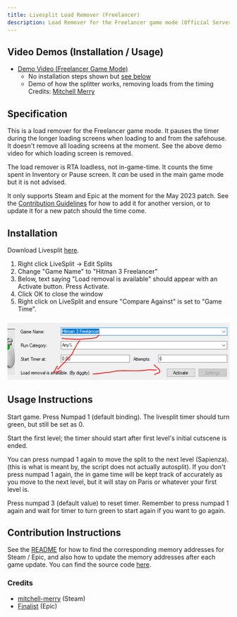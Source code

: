 ```yaml
---
title: Livesplit Load Remover (Freelancer)
description: Load Remover for the Freelancer game mode (Official Servers Only).
---
```


## Video Demos (Installation / Usage)

- [Demo Video (Freelancer Game Mode)](https://youtu.be/S1nyeAB1da4)
  - No installation steps shown but [see below](livesplit_freelancer#installation)
  - Demo of how the splitter works, removing loads from the timing
    Credits: [Mitchell Merry](https://github.com/mitchell-merry)

## Specification

This is a load remover for the Freelancer game mode. It pauses the timer during the longer loading screens when loading to and from the safehouse. It doesn't remove all loading screens at the moment. See the above demo video for which loading screen is removed.

The load remover is RTA loadless, not in-game-time. It counts the time spent in Inventory or Pause screen. It _can_ be used in the main game mode but it is not advised.

It only supports Steam and Epic at the moment for the May 2023 patch. See the [Contribution Guidelines](livesplit_freelancer#contribution-instructions) for how to add it for another version, or to update it for a new patch should the time come.

## Installation

Download Livesplit [here](https://livesplit.org/downloads/).

1. Right click LiveSplit -> Edit Splits
2. Change "Game Name" to "Hitman 3 Freelancer"
3. Below, text saying "Load removal is available" should appear with an Activate button. Press Activate.
4. Click OK to close the window
5. Right click on LiveSplit and ensure "Compare Against" is set to "Game Time".

![image](../static/img/livesplit-freelancer.png)

## Usage Instructions

Start game. Press Numpad 1 (default binding). The livesplit timer should turn green, but still be set as 0.

Start the first level; the timer should start after first level's initial cutscene is ended.

You can press numpad 1 again to move the split to the next level (Sapienza). (this is what is meant by, the script does not actually autosplit). If you don't press numpad 1 again, the in game time will be kept track of accurately as you move to the next level, but it will stay on Paris or whatever your first level is.

Press numpad 3 (default value) to reset timer. Remember to press numpad 1 again and wait for timer to turn green to start again if you want to go again.

## Contribution Instructions

See the [README](https://github.com/mitchell-merry/autosplitters/blob/main/Hitman%203/README.md) for how to find the corresponding memory addresses for Steam / Epic, and also how to update the memory addresses after each game update. You can find the source code [here](https://github.com/mitchell-merry/autosplitters/blob/main/Hitman%203/hitman3.asl).

### Credits

- [mitchell-merry](https://github.com/mitchell-merry) (Steam)
- [Finalist](https://www.speedrun.com/user/Finalist) (Epic)
